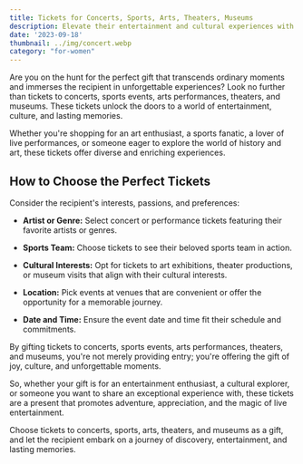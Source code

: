 ```yaml
---
title: Tickets for Concerts, Sports, Arts, Theaters, Museums
description: Elevate their entertainment and cultural experiences with tickets to concerts, sports events, arts performances, theaters, and museums.
date: '2023-09-18'
thumbnail: ../img/concert.webp
category: "for-women"
---
```

Are you on the hunt for the perfect gift that transcends ordinary moments and immerses the recipient in unforgettable experiences? Look no further than tickets to concerts, sports events, arts performances, theaters, and museums. These tickets unlock the doors to a world of entertainment, culture, and lasting memories.

Whether you're shopping for an art enthusiast, a sports fanatic, a lover of live performances, or someone eager to explore the world of history and art, these tickets offer diverse and enriching experiences.

## How to Choose the Perfect Tickets

Consider the recipient's interests, passions, and preferences:

- **Artist or Genre:** Select concert or performance tickets featuring their favorite artists or genres.

- **Sports Team:** Choose tickets to see their beloved sports team in action.

- **Cultural Interests:** Opt for tickets to art exhibitions, theater productions, or museum visits that align with their cultural interests.

- **Location:** Pick events at venues that are convenient or offer the opportunity for a memorable journey.

- **Date and Time:** Ensure the event date and time fit their schedule and commitments.

By gifting tickets to concerts, sports events, arts performances, theaters, and museums, you're not merely providing entry; you're offering the gift of joy, culture, and unforgettable moments.

So, whether your gift is for an entertainment enthusiast, a cultural explorer, or someone you want to share an exceptional experience with, these tickets are a present that promotes adventure, appreciation, and the magic of live entertainment.

Choose tickets to concerts, sports, arts, theaters, and museums as a gift, and let the recipient embark on a journey of discovery, entertainment, and lasting memories.
